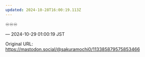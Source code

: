 ```yaml
---
updated: 2024-10-28T16:00:19.113Z
---
```


<p>♾️♾️♾️</p>

&mdash; 2024-10-29 01:00:19 JST

Original URL: https://mastodon.social/@sakuramochi0/113385879575853466
